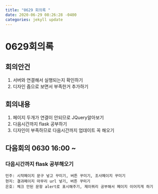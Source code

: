```yaml
---
title: "0629 회의록 "
date: 2020-06-29 08:26:28 -0400
categories: jekyll update
---
```



# 0629회의록 
## 회의안건
1. 서버와 연결해서 실행되는지 확인하기
2. 디자인 줌으로 보면서 부족한거 추가하기

## 회의내용
1. 페이지 두개가 연결이 안되므로 JQuery알아보기
2. 다음시간까지 flask 공부하기
3. 디자인이 부족하므로 다음시간까지 업데이트 꼭 해오기

## 다음회의 0630 16:00 ~ 
### 다음시간까지 flask 공부해오기
    민주: 시작페이지 문구 넣고 꾸미기, 버튼 꾸미기, 조사페이지 꾸미기
    현지: 결과페이지 마무리 url 넣기, 버튼 꾸미기
    은호: 체크 안된 문항 alert로 표시해주기, 제이쿼리 공부해서 페이지 이어지게 하기
